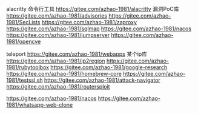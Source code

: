 
alacritty 命令行工具
https://gitee.com/azhao-1981/alacritty
漏洞PoC库
https://gitee.com/azhao-1981/advisories
https://gitee.com/azhao-1981/SecLists
https://gitee.com/azhao-1981/zaproxy
https://gitee.com/azhao-1981/sqlmap
https://gitee.com/azhao-1981/nacos
https://gitee.com/azhao-1981/jumpserver
https://gitee.com/azhao-1981/opencve

teleport
https://gitee.com/azhao-1981/webapps
某个ip库
https://gitee.com/azhao-1981/ip2region
https://gitee.com/azhao-1981/rubytoolbox
https://gitee.com/azhao-1981/google-research
https://gitee.com/azhao-1981/homebrew-core
https://gitee.com/azhao-1981/testssl.sh
https://gitee.com/azhao-1981/attack-navigator
https://gitee.com/azhao-1981/routersploit

https://gitee.com/azhao-1981/nacos
https://gitee.com/azhao-1981/whatsapp-web-clone

